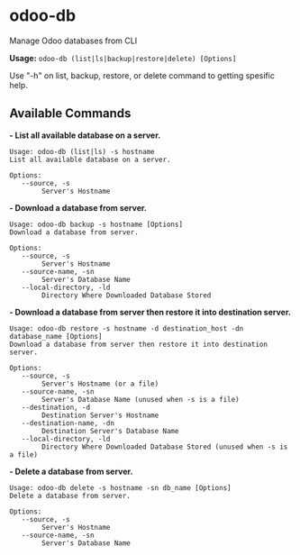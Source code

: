 # odoo-db

Manage Odoo databases from CLI

**Usage:** `odoo-db (list|ls|backup|restore|delete) [Options]`

Use "-h" on list, backup, restore, or delete command to getting spesific help.



## Available Commands

**- List all available database on a server.**

```
Usage: odoo-db (list|ls) -s hostname
List all available database on a server.

Options:
   --source, -s 
        Server's Hostname
```

**- Download a database from server.**

```
Usage: odoo-db backup -s hostname [Options]
Download a database from server.

Options:
   --source, -s 
        Server's Hostname
   --source-name, -sn 
        Server's Database Name
   --local-directory, -ld 
        Directory Where Downloaded Database Stored
```

**- Download a database from server then restore it into destination server.**

```
Usage: odoo-db restore -s hostname -d destination_host -dn database_name [Options]
Download a database from server then restore it into destination server.

Options:
   --source, -s 
        Server's Hostname (or a file)
   --source-name, -sn 
        Server's Database Name (unused when -s is a file)
   --destination, -d 
        Destination Server's Hostname
   --destination-name, -dn 
        Destination Server's Database Name
   --local-directory, -ld 
        Directory Where Downloaded Database Stored (unused when -s is a file)
```

**- Delete a database from server.**

```
Usage: odoo-db delete -s hostname -sn db_name [Options]
Delete a database from server.

Options:
   --source, -s 
        Server's Hostname
   --source-name, -sn 
        Server's Database Name
```

